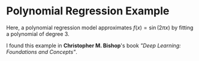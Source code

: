 # Polynomial Regression Example

Here, a polynomial regression model approximates $f(x) = \sin(2 \pi x)$ by fitting a polynomial of degree 3.

I found this example in **Christopher M. Bishop**'s book *"Deep Learning: Foundations and Concepts"*.


